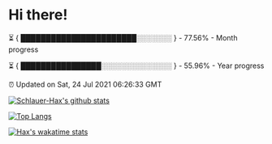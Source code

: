 # Hi there!

⏳ { ███████████████████████░░░░░░░ } - 77.56% - Month progress

⏳ { ████████████████░░░░░░░░░░░░░░ } - 55.96% - Year progress

⏰ Updated on Sat, 24 Jul 2021 06:26:33 GMT


[![Schlauer-Hax's github stats](https://github-readme-stats.vercel.app/api?username=Schlauer-Hax&show_icons=true&theme=dark&count_private=true)](https://github.com/Schlauer-Hax)


[![Top Langs](https://github-readme-stats.vercel.app/api/top-langs/?username=Schlauer-Hax&layout=compact&theme=dark)](https://github.com/Schlauer-Hax?tab=repositories)


[![Hax's wakatime stats](https://github-readme-stats.vercel.app/api/wakatime?username=Hax&theme=dark)](https://wakatime.com/@Hax)

